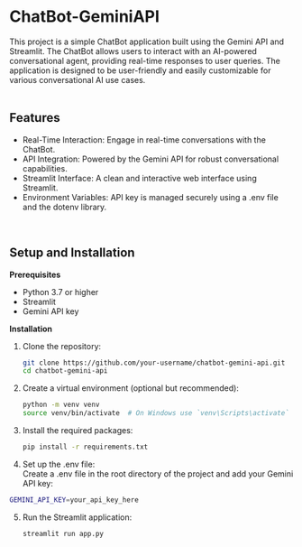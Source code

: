 # ChatBot-GeminiAPI
This project is a simple ChatBot application built using the Gemini API and Streamlit. The ChatBot allows users to interact with an AI-powered conversational agent, providing real-time responses to user queries. The application is designed to be user-friendly and easily customizable for various conversational AI use cases. <br/>
<br/>

## Features
* Real-Time Interaction: Engage in real-time conversations with the ChatBot.
* API Integration: Powered by the Gemini API for robust conversational capabilities.
* Streamlit Interface: A clean and interactive web interface using Streamlit.
* Environment Variables: API key is managed securely using a .env file and the dotenv library. <br/>
<br/>

## Setup and Installation
**Prerequisites**
* Python 3.7 or higher
* Streamlit
* Gemini API key <br/>

**Installation**
1. Clone the repository:
   ```bash
   git clone https://github.com/your-username/chatbot-gemini-api.git
   cd chatbot-gemini-api
   ```
   
2. Create a virtual environment (optional but recommended):
   ```bash
   python -m venv venv
   source venv/bin/activate  # On Windows use `venv\Scripts\activate`
   ```

3. Install the required packages:
   ```bash
   pip install -r requirements.txt
   ```

4. Set up the .env file: <br/>
Create a .env file in the root directory of the project and add your Gemini API key:
  ```bash
  GEMINI_API_KEY=your_api_key_here
  ```

5. Run the Streamlit application:
   ```bash
   streamlit run app.py
   ```

   
